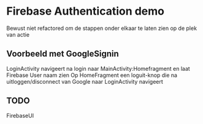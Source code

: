# Firebase Authentication demo
Bewust niet refactored om de stappen onder elkaar te laten zien op de plek van actie

## Voorbeeld met GoogleSignin
LoginActivity navigeert na login naar MainActivity:Homefragment en laat Firebase User naam zien
Op HomeFragment een loguit-knop die na uitloggen/disconnect van Google naar LoginActivity navigeert

## TODO
FirebaseUI


